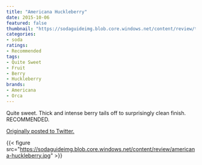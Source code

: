 ```yaml
---
title: "Americana Huckleberry"
date: 2015-10-06
featured: false
thumbnail: "https://sodaguideimg.blob.core.windows.net/content/review/thumbs/americana-huckleberry.jpg"
categories:
- soda
ratings:
- Recommended
tags:
- Quite Sweet
- Fruit
- Berry
- Huckleberry
brands:
- Americana
- Orca
---
```


Quite sweet. Thick and intense berry tails off to surprisingly clean finish. RECOMMENDED. 

[Originally posted to Twitter.](https://twitter.com/Cavorter/status/651452209163427841)

{{< figure src="https://sodaguideimg.blob.core.windows.net/content/review/americana-huckleberry.jpg" >}}

